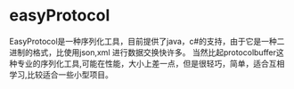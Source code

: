 # easyProtocol
   EasyProtocol是一种序列化工具，目前提供了java，c#的支持，由于它是一种二进制的格式，比使用json,xml 进行数据交换快许多。 当然比起protocolbuffer这种专业的序列化工具,可能在性能，大小上差一点，但是很轻巧，简单，适合互相学习,比较适合一些小型项目。
